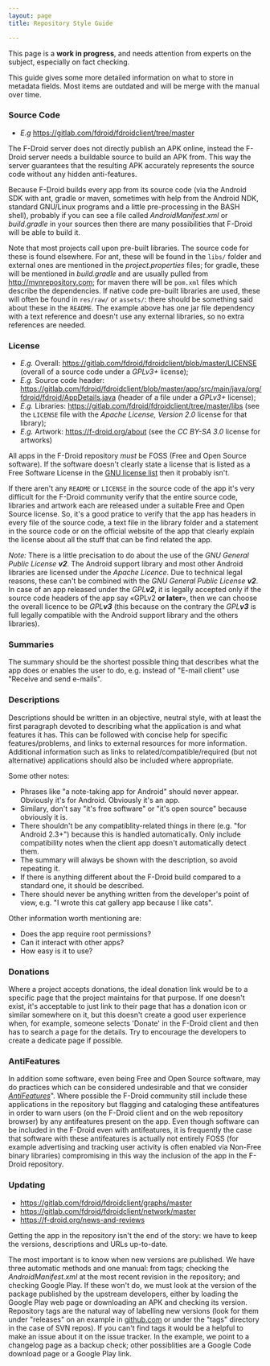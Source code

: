 ```yaml
---
layout: page
title: Repository Style Guide

---
```


This page is a __work in progress__, and needs attention from experts on
the subject, especially on fact checking.

This guide gives some more detailed information on what to store in
metadata fields. Most items are outdated and will be merge with the
manual over time.

### Source Code

* *E.g* <https://gitlab.com/fdroid/fdroidclient/tree/master>

The F-Droid server does not directly publish an APK online, instead the
F-Droid server needs a buildable source to build an APK from. This way
the server guarantees that the resulting APK accurately represents the
source code without any hidden anti-features.

Because F-Droid builds every app from its source code (via the Android
SDK with ant, gradle or maven, sometimes with help from the Android NDK,
standard GNU/Linux programs and a little pre-processing in the BASH
shell), probably if you can see a file called _AndroidManifest.xml_ or
_build.gradle_ in your sources then there are many possibilities that
F-Droid will be able to build it.

Note that most projects call upon pre-built libraries. The source code
for these is found elsewhere. For ant, these will be found in the
`libs/` folder and external ones are mentioned in the
_project.properties_ files; for gradle, these will be mentioned in
_build.gradle_ and are usually pulled from <http://mvnrepository.com>;
for maven there will be `pom.xml` files which describe the dependencies.
If native code pre-built libraries are used, these will often be found
in `res/raw/` or `assets/`: there should be something said about these
in the `README`. The example above has one jar file dependency with a
text reference and doesn't use any external libraries, so no extra
references are needed.


### License

- *E.g.* Overall: <https://gitlab.com/fdroid/fdroidclient/blob/master/LICENSE> (overall of
a source code under a *GPLv3+* license);
- *E.g.* Source code header: <https://gitlab.com/fdroid/fdroidclient/blob/master/app/src/main/java/org/fdroid/fdroid/AppDetails.java> (header of a file under a *GPLv3+* license);
- *E.g.* Libraries: <https://gitlab.com/fdroid/fdroidclient/tree/master/libs> (see the `LICENSE` file with the *Apache License, Version 2.0* license for that library);
- *E.g.* Artwork: <https://f-droid.org/about> (see the *CC BY-SA 3.0* license for artworks)

All apps in the F-Droid repository *must* be FOSS (Free and Open Source
software). If the software doesn't clearly state a license that is
listed as a Free Software License in the [GNU license
list](http://www.gnu.org/licenses/license-list.html#SoftwareLicenses)
then it probably isn't.

If there aren't any `README` or `LICENSE` in the source code of the app
it's very difficult for the F-Droid community verify that the entire
source code, libraries and artwork each are released under a suitable
Free and Open Source license. So, it's a good pratice to verify that the
app has headers in every file of the source code, a text file in the
library folder and a statement in the source code or on the official
website of the app that clearly explain the license about all the stuff
that can be find related the app.

*Note:* There is a little precisation to do about the use of the *GNU
General Public License **v2***. The Android support library and most
other Android libraries are licensed under the *Apache Licence*. Due to
technical legal reasons, these can't be combined with the *GNU General
Public License **v2***. In case of an app released under the
*GPL**v2***, it is legally accepted only if the source code headers of
the app say «GPLv2 **or later**», then we can choose the overall licence
to be *GPL**v3*** (this because on the contrary the *GPL**v3*** is full
legally compatible with the Android support library and the others
libraries).


### Summaries

The summary should be the shortest possible thing that describes what
the app does or enables the user to do, e.g. instead of "E-mail client"
use "Receive and send e-mails".


### Descriptions

Descriptions should be written in an objective, neutral style, with at
least the first paragraph devoted to describing what the application is
and what features it has. This can be followed with concise help for
specific features/problems, and links to external resources for more
information. Additional information such as links to
related/compatible/required (but not alternative) applications should
also be included where appropriate.

Some other notes:

-   Phrases like "a note-taking app for Android" should never appear.
    Obviously it's for Android. Obviously it's an app.
-   Similary, don't say "it's free software" or "it's open source"
    because obviously it is.
-   There shouldn't be any compatiblity-related things in there (e.g.
    "for Android 2.3+") because this is handled automatically. Only
    include compatibility notes when the client app doesn't
    automatically detect them.
-   The summary will always be shown with the description, so avoid
    repeating it.
-   If there is anything different about the F-Droid build compared to a
    standard one, it should be described.
-   There should never be anything written from the developer's point of
    view, e.g. "I wrote this cat gallery app because I like cats".

Other information worth mentioning are:

-   Does the app require root permissions?
-   Can it interact with other apps?
-   How easy is it to use?


### Donations

Where a project accepts donations, the ideal donation link would be to a
specific page that the project maintains for that purpose. If one
doesn't exist, it's acceptable to just link to their page that has a
donation icon or similar somewhere on it, but this doesn't create a good
user experience when, for example, someone selects 'Donate' in the
F-Droid client and then has to search a page for the details. Try to
encourage the developers to create a dedicate page if possible.


### AntiFeatures

In addition some software, even being Free and Open Source software, may
do practices which can be considered undesirable and that we consider
[_AntiFeatures_](https://monitor.f-droid.org/anti-features)". Where possible the F-Droid
community still include these applications in the repository but
flagging and cataloging these antifeatures in order to warn users (on
the F-Droid client and on the web repository browser) by any
antifeatures present on the app. Even though software can be included in
the F-Droid even with antifeatures, it is frequently the case that
software with these antifeatures is actually not entirely FOSS (for
example advertising and tracking user activity is often enabled via
Non-Free binary libraries) compromising in this way the inclusion of the
app in the F-Droid repository.


### Updating

* <https://gitlab.com/fdroid/fdroidclient/graphs/master>
* <https://gitlab.com/fdroid/fdroidclient/network/master>
* <https://f-droid.org/news-and-reviews>

Getting the app in the repository isn't the end of the story: we have to
keep the versions, descriptions and URLs up-to-date.

The most important is to know when new versions are published. We have
three automatic methods and one manual: from tags; checking the
_AndroidManifest.xml_ at the most recent revision in the repository; and
checking Google Play. If these won't do, we must look at the version of
the package published by the upstream developers, either by loading the
Google Play web page or downloading an APK and checking its version.
Repository tags are the natural way of labelling new versions (look for
them under "releases" on an example in
[github.com](https://github.com/dschuermann/document-viewer/releases) or
under the "tags" directory in the case of SVN repos). If you can't find
tags it would be a helpful to make an issue about it on the issue
tracker. In the example, we point to a changelog page as a backup check;
other possiblities are a Google Code download page or a Google Play
link.
